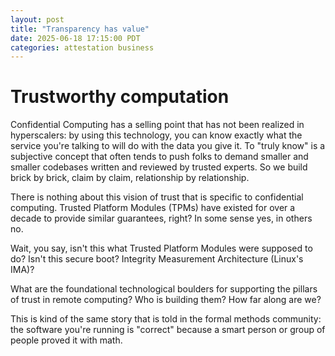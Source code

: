 ```yaml
---
layout: post
title: "Transparency has value"
date: 2025-06-18 17:15:00 PDT
categories: attestation business
---
```


# Trustworthy computation

Confidential Computing has a selling point that has not been realized in hyperscalers: by using this technology, you can know exactly what the service you're talking to will do with the data you give it.
To "truly know" is a subjective concept that often tends to push folks to demand smaller and smaller codebases written and reviewed by trusted experts.
So we build brick by brick, claim by claim, relationship by relationship.

There is nothing about this vision of trust that is specific to confidential computing.
Trusted Platform Modules (TPMs) have existed for over a decade to provide similar guarantees, right?
In some sense yes, in others no.

Wait, you say, isn't this what Trusted Platform Modules were supposed to do?
Isn't this secure boot?
Integrity Measurement Architecture (Linux's IMA)?


What are the foundational technological boulders for supporting the pillars of trust in remote computing?
Who is building them?
How far along are we?


This is kind of the same story that is told in the formal methods community: the software you're running is "correct" because a smart person or group of people proved it with math.
